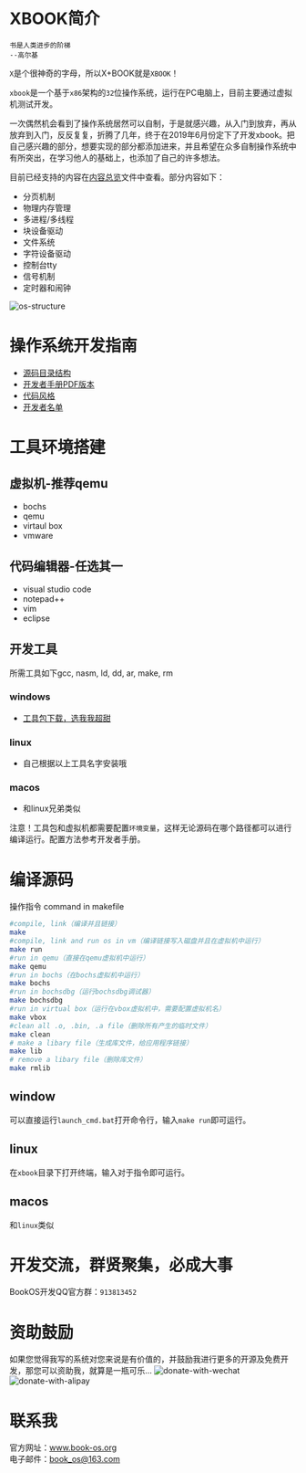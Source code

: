 # XBOOK简介
```
书是人类进步的阶梯
--高尔基
```

`X`是个很神奇的字母，所以X+BOOK就是`XBOOK`！

`xbook`是一个基于`x86`架构的`32`位操作系统，运行在PC电脑上，目前主要通过虚拟机测试开发。

一次偶然机会看到了操作系统居然可以自制，于是就感兴趣，从入门到放弃，再从放弃到入门，反反复复，折腾了几年，终于在2019年6月份定下了开发xbook。把自己感兴趣的部分，想要实现的部分都添加进来，并且希望在众多自制操作系统中有所突出，在学习他人的基础上，也添加了自己的许多想法。

目前已经支持的内容在[内容总览](https://github.com/huzichengdevelop/XBook/blob/master/documents/content.md)文件中查看。部分内容如下：
* 分页机制
* 物理内存管理
* 多进程/多线程
* 块设备驱动
* 文件系统
* 字符设备驱动
* 控制台tty
* 信号机制
* 定时器和闹钟

![os-structure](https://github.com/huzichengdevelop/XBook/raw/master/documents/picture/os-structure.png)

# 操作系统开发指南
* [源码目录结构](https://github.com/huzichengdevelop/XBook/blob/master/documents/source-tree.md)
* [开发者手册PDF版本](https://github.com/huzichengdevelop/XBook/blob/master/documents/develop-manual.pdf)
* [代码风格](https://github.com/huzichengdevelop/XBook/blob/master/documents/code-style.md)
* [开发者名单](https://github.com/huzichengdevelop/XBook/blob/master/CREDITS.md)
# 工具环境搭建
## 虚拟机-推荐qemu
* bochs
* qemu
* virtaul box
* vmware
## 代码编辑器-任选其一
* visual studio code
* notepad++
* vim
* eclipse

## 开发工具
所需工具如下gcc, nasm, ld, dd, ar, make, rm

### windows
* [工具包下载，选我我超甜](http://www.book-os.org/tools/BuildTools-v3.rar)

### linux
* 自己根据以上工具名字安装哦

### macos
* 和linux兄弟类似

注意！工具包和虚拟机都需要配置`环境变量`，这样无论源码在哪个路径都可以进行编译运行。配置方法参考开发者手册。

# 编译源码
操作指令 command in makefile  
```sh
#compile, link（编译并且链接）
make
#compile, link and run os in vm（编译链接写入磁盘并且在虚拟机中运行）
make run
#run in qemu（直接在qemu虚拟机中运行）
make qemu
#run in bochs（在bochs虚拟机中运行）
make bochs 
#run in bochsdbg（运行bochsdbg调试器）
make bochsdbg
#run in virtual box（运行在vbox虚拟机中，需要配置虚拟机名）
make vbox
#clean all .o, .bin, .a file（删除所有产生的临时文件）
make clean
# make a libary file（生成库文件，给应用程序链接）
make lib 
# remove a libary file（删除库文件）
make rmlib 
```

## window
 可以直接运行`launch_cmd.bat`打开命令行，输入`make run`即可运行。
## linux
在`xbook`目录下打开终端，输入对于指令即可运行。
## macos
和`linux`类似

# 开发交流，群贤聚集，必成大事
BookOS开发QQ官方群：`913813452`

# 资助鼓励
如果您觉得我写的系统对您来说是有价值的，并鼓励我进行更多的开源及免费开发，那您可以资助我，就算是一瓶可乐...
![donate-with-wechat](https://github.com/huzichengdevelop/XBook/raw/master/documents/picture/donate-with-wechat.jpg)
![donate-with-alipay](https://github.com/huzichengdevelop/XBook/raw/master/documents/picture/donate-with-alipay.jpg)

# 联系我
官方网址：www.book-os.org  
电子邮件：book_os@163.com  
